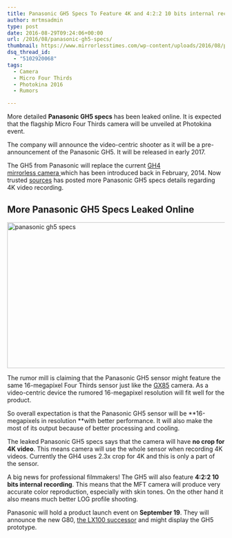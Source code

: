 ```yaml
---
title: Panasonic GH5 Specs To Feature 4K and 4:2:2 10 bits internal recording
author: mrtmsadmin
type: post
date: 2016-08-29T09:24:06+00:00
url: /2016/08/panasonic-gh5-specs/
thumbnail: https://www.mirrorlesstimes.com/wp-content/uploads/2016/08/panasonic-gh5-specs.jpg
dsq_thread_id:
  - "5102920068"
tags:
  - Camera
  - Micro Four Thirds
  - Photokina 2016
  - Rumors

---
```

More detailed **Panasonic GH5 specs** has been leaked online. It is expected that the flagship Micro Four Thirds camera will be unveiled at Photokina event.

The company will announce the video-centric shooter as it will be a pre-announcement of the Panasonic GH5. It will be released in early 2017.

The GH5 from Panasonic will replace the current [GH4 mirrorless camera ][1]which has been introduced back in February, 2014. Now trusted <a href="http://bit.ly/2bwJm5s" target="_blank" rel="“nofollow”">sources</a> has posted more Panasonic GH5 specs details regarding 4K video recording.<!--more-->

## More Panasonic GH5 Specs Leaked Online

<img class="alignnone wp-image-514 size-full" title="panasonic gh5 specs" src="https://i1.wp.com/www.mirrorlesstimes.com/wp-content/uploads/2016/08/panasonic-gh5-specs.jpg?resize=600%2C337&#038;ssl=1" alt="panasonic gh5 specs" width="600" height="337" srcset="https://i1.wp.com/www.mirrorlesstimes.com/wp-content/uploads/2016/08/panasonic-gh5-specs.jpg?w=900&ssl=1 900w, https://i1.wp.com/www.mirrorlesstimes.com/wp-content/uploads/2016/08/panasonic-gh5-specs.jpg?resize=300%2C169&ssl=1 300w, https://i1.wp.com/www.mirrorlesstimes.com/wp-content/uploads/2016/08/panasonic-gh5-specs.jpg?resize=768%2C432&ssl=1 768w" sizes="(max-width: 600px) 100vw, 600px" data-recalc-dims="1" /> 

The rumor mill is claiming that the Panasonic GH5 sensor might feature the same 16-megapixel Four Thirds sensor just like the [GX85][2] camera. As a video-centric device the rumored 16-megapixel resolution will fit well for the product.

So overall expectation is that the Panasonic GH5 sensor will be **16-megapixels in resolution **with better performance. It will also make the most of its output because of better processing and cooling.

The leaked Panasonic GH5 specs says that the camera will have **no crop for 4K video**. This means camera will use the whole sensor when recording 4K videos. Currently the GH4 uses 2.3x crop for 4K and this is only a part of the sensor.

A big news for professional filmmakers! The GH5 will also feature **4:2:2 10 bits internal recording**. This means that the MFT camera will produce very accurate color reproduction, especially with skin tones. On the other hand it also means much better LOG profile shooting.

Panasonic will hold a product launch event on **September 19**. They will announce the new G80, [the LX100 successor][3] and might display the GH5 prototype.

 [1]: http://www.dailycameranews.com/2015/11/best-panasonic-gh4-lenses/
 [2]: https://www.mirrorlesstimes.com/2016/04/panasonic-lumix-dmc-gx85/
 [3]: https://www.mirrorlesstimes.com/2016/06/panasonic-lx200-announcement/